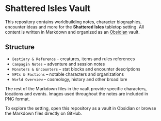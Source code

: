 # Shattered Isles Vault

This repository contains worldbuilding notes, character biographies, encounter ideas and more for the **Shattered Isles** tabletop setting. All content is written in Markdown and organized as an [Obsidian](https://obsidian.md/) vault.

## Structure
- `Bestiary & Reference` – creatures, items and rules references
- `Campagin Notes` – adventure and session notes
- `Monsters & Encounters` – stat blocks and encounter descriptions
- `NPCs & Factions` – notable characters and organizations
- `World Overview` – cosmology, history and other broad lore

The rest of the Markdown files in the vault provide specific characters, locations and events. Images used throughout the notes are included in PNG format.

To explore the setting, open this repository as a vault in Obsidian or browse the Markdown files directly on GitHub.
